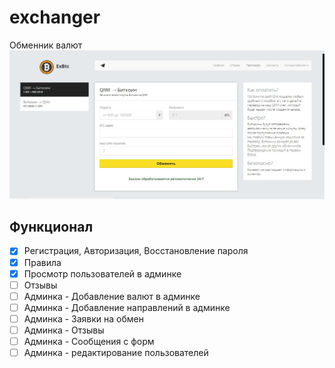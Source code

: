 # exchanger
Обменник валют
![preview](https://raw.githubusercontent.com/cyberpaste/exchanger/master/preview.jpg)
## Функционал
- [X] Регистрация, Авторизация, Восстановление пароля
- [X] Правила
- [X] Просмотр пользователей в админке
- [ ] Отзывы
- [ ] Админка - Добавление валют в админке
- [ ] Админка - Добавление направлений в админке
- [ ] Админка - Заявки на обмен
- [ ] Админка - Отзывы
- [ ] Админка - Сообщения с форм
- [ ] Админка - редактирование пользователей
